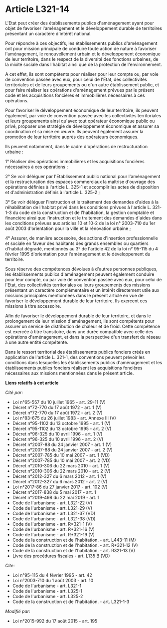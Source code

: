 # Article L321-14

L'Etat peut créer des établissements publics d'aménagement ayant pour objet de favoriser l'aménagement et le développement
durable de territoires présentant un caractère d'intérêt national. 

Pour répondre à ces objectifs, les établissements publics d'aménagement ont pour mission principale de conduire toute action
de nature à favoriser l'aménagement, le renouvellement urbain et le développement économique de leur territoire, dans le
respect de la diversité des fonctions urbaines, de la mixité sociale dans l'habitat ainsi que de la protection de
l'environnement. 

A cet effet, ils sont compétents pour réaliser pour leur compte ou, par voie de convention passée avec eux, pour celui de
l'Etat, des collectivités territoriales et de leurs groupements ou d'un autre établissement public, et pour faire réaliser
les opérations d'aménagement prévues par le présent code et les acquisitions foncières et immobilières nécessaires à ces
opérations. 

Pour favoriser le développement économique de leur territoire, ils peuvent également, par voie de convention passée avec les
collectivités territoriales et leurs groupements ainsi qu'avec tout opérateur économique public ou privé, proposer une
stratégie de développement économique et assurer sa coordination et sa mise en œuvre. Ils peuvent également assurer la
promotion de leur territoire auprès des opérateurs économiques. 

Ils peuvent notamment, dans le cadre d'opérations de restructuration urbaine : 

1° Réaliser des opérations immobilières et les acquisitions foncières nécessaires à ces opérations ; 

2° Se voir déléguer par l'Etablissement public national pour l'aménagement et la restructuration des espaces commerciaux la
maîtrise d'ouvrage des opérations définies à l'article L. 325-1 et accomplir les actes de disposition et d'administration
définis à l'article L. 325-2 ; 

3° Se voir déléguer l'instruction et le traitement des demandes d'aides à la réhabilitation de l'habitat privé dans les
conditions prévues à l'article L. 321-1-3 du code de la construction et de l'habitation, la gestion comptable et financière
ainsi que l'instruction et le traitement des demandes d'aides dans les conditions prévues aux articles 10 et 10-2 de la loi
n° 2003-710 du 1er août 2003 d'orientation pour la ville et la rénovation urbaine ; 

4° Assurer, de manière accessoire, des actions d'insertion professionnelle et sociale en faveur des habitants des grands
ensembles ou quartiers d'habitat dégradé, mentionnés au 3° de l'article 42 de la loi n° 95-115 du 4 février 1995
d'orientation pour l'aménagement et le développement du territoire. 

Sous réserve des compétences dévolues à d'autres personnes publiques, les établissements publics d'aménagement peuvent
également conduire pour leur compte, ou par voie de convention passée avec eux, pour celui de l'Etat, des collectivités
territoriales ou leurs groupements des missions présentant un caractère complémentaire et un intérêt directement utile aux
missions principales mentionnées dans le présent article en vue de favoriser le développement durable de leur territoire. Ils
exercent ces missions à titre accessoire. 

Afin de favoriser le développement durable de leur territoire, et dans le prolongement de leur mission d'aménagement, ils
sont compétents pour assurer un service de distribution de chaleur et de froid. Cette compétence est exercée à titre
transitoire, dans une durée compatible avec celle des opérations d'aménagement, et dans la perspective d'un transfert du
réseau à une autre entité compétente. 

Dans le ressort territorial des établissements publics fonciers créés en application de l'article L. 321-1, des conventions
peuvent prévoir les conditions dans lesquelles les établissements publics d'aménagement et les établissements publics
fonciers réalisent les acquisitions foncières nécessaires aux missions mentionnées dans le présent article.

**Liens relatifs à cet article**

_Cité par_:

  - Loi n°65-557 du 10 juillet 1965 - art. 29-11 (V)
  - Décret n°72-770 du 17 août 1972 - art. 1 (V)
  - Décret n°72-770 du 17 août 1972 - art. 2 (V)
  - Loi n°83-675 du 26 juillet 1983 - art. Annexe III (V)
  - Décret n°95-1102 du 13 octobre 1995 - art. 1 (V)
  - Décret n°95-1102 du 13 octobre 1995 - art. 2 (V)
  - Décret n°96-325 du 10 avril 1996 - art. 1 (V)
  - Décret n°96-325 du 10 avril 1996 - art. 2 (V)
  - Décret n°2007-88 du 24 janvier 2007 - art. 1 (V)
  - Décret n°2007-88 du 24 janvier 2007 - art. 2 (V)
  - Décret n°2007-785 du 10 mai 2007 - art. 1 (VD)
  - Décret n°2007-785 du 10 mai 2007 - art. 2 (VD)
  - Décret n°2010-306 du 22 mars 2010 - art. 1 (V)
  - Décret n°2010-306 du 22 mars 2010 - art. 2 (V)
  - Décret n°2012-327  du 6 mars 2012 - art. 1 (V)
  - Décret n°2012-327  du 6 mars 2012 - art. 2 (V)
  - Loi n°2017-86 du 27 janvier 2017 - art. 102 (V)
  - Décret n°2017-838 du 5 mai 2017 - art. 1
  - Décret n°2019-498 du 22 mai 2019 - art. 1
  - Code de l'urbanisme - art. L321-22 (V)
  - Code de l'urbanisme - art. L321-29 (V)
  - Code de l'urbanisme - art. L321-37 (VD)
  - Code de l'urbanisme - art. L321-38 (VD)
  - Code de l'urbanisme - art. R*321-1 (V)
  - Code de l'urbanisme - art. R*321-16 (V)
  - Code de l'urbanisme - art. R*321-19 (V)
  - Code de la construction et de l'habitation. - art. L443-11 (M)
  - Code de la construction et de l'habitation. - art. R*321-12 (V)
  - Code de la construction et de l'habitation. - art. R321-13 (V)
  - Livre des procédures fiscales - art. L135 B (VD)

_Cite_:

  - Loi n°95-115 du 4 février 1995 - art. 42
  - Loi n°2003-710 du 1 août 2003 - art. 10
  - Code de l'urbanisme - art. L321-1
  - Code de l'urbanisme - art. L325-1
  - Code de l'urbanisme - art. L325-2
  - Code de la construction et de l'habitation. - art. L321-1-3

_Modifié par_:

  - Loi n°2015-992 du 17 août 2015 - art. 195
